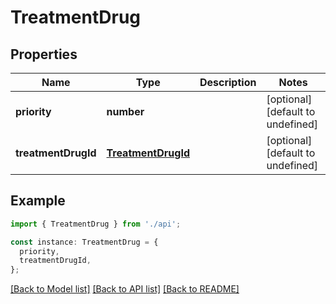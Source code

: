 # TreatmentDrug

## Properties

| Name                | Type                                      | Description | Notes                             |
| ------------------- | ----------------------------------------- | ----------- | --------------------------------- |
| **priority**        | **number**                                |             | [optional] [default to undefined] |
| **treatmentDrugId** | [**TreatmentDrugId**](TreatmentDrugId.md) |             | [optional] [default to undefined] |

## Example

```typescript
import { TreatmentDrug } from './api';

const instance: TreatmentDrug = {
  priority,
  treatmentDrugId,
};
```

[[Back to Model list]](../README.md#documentation-for-models) [[Back to API list]](../README.md#documentation-for-api-endpoints) [[Back to README]](../README.md)
